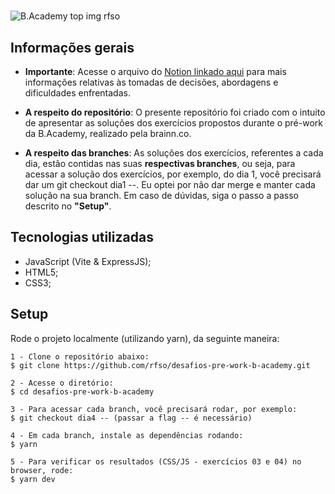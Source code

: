 #

![B.Academy top img rfso](https://i.imgur.com/DevYlhU.png)
  
##  Informações gerais

- **Importante**:  Acesse o arquivo do [Notion linkado aqui](https://striped-louse-c2b.notion.site/B-Academy-pr-work-2a19d46acdfe4ab8a2e381f62dea56a9) para mais informações relativas às tomadas de decisões, abordagens e dificuldades enfrentadas.

- **A respeito do repositório**: O presente repositório foi criado com o intuito de apresentar as soluções dos exercícios propostos durante o pré-work da B.Academy, realizado pela brainn.co.

- **A respeito das branches**: As soluções dos exercícios, referentes a cada dia, estão contidas nas suas **respectivas branches**, ou seja, para acessar a solução dos exercícios, por exemplo, do dia 1, você precisará dar um git checkout dia1 --. Eu optei por não dar merge e manter cada solução na sua branch. Em caso de dúvidas, siga o passo a passo descrito no **"Setup"**. 



##  Tecnologias utilizadas
  
* JavaScript (Vite & ExpressJS);
* HTML5;
* CSS3;


  
##  Setup

Rode o projeto localmente (utilizando yarn), da seguinte maneira:

  ```
  1 - Clone o repositório abaixo:
$ git clone https://github.com/rfso/desafios-pre-work-b-academy.git

  2 - Acesse o diretório:
$ cd desafios-pre-work-b-academy

3 - Para acessar cada branch, você precisará rodar, por exemplo:
$ git checkout dia4 -- (passar a flag -- é necessário)

4 - Em cada branch, instale as dependências rodando:
$ yarn

5 - Para verificar os resultados (CSS/JS - exercícios 03 e 04) no browser, rode:
$ yarn dev
```
